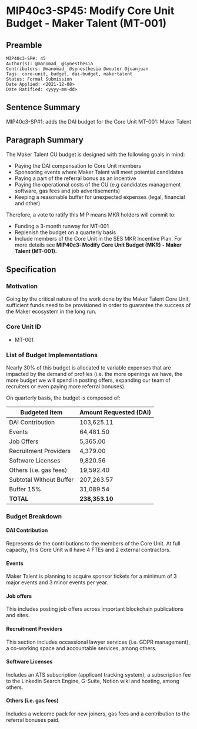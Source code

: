 # MIP40c3-SP45: Modify Core Unit Budget - Maker Talent (MT-001)

## Preamble

```
MIP40c3-SP#: 45
Author(s): @manomad_ @synesthesia
Contributors: @manomad_ @synesthesia @wouter @juanjuan
Tags: core-unit, budget, dai-budget, makertalent
Status: Formal Submission
Date Applied: <2021-12-08>
Date Ratified: <yyyy-mm-dd>
```

## Sentence Summary

MIP40c3-SP#1: adds the DAI budget for the Core Unit MT-001: Maker Talent

## Paragraph Summary

The Maker Talent CU budget is designed with the following goals in mind:

- Paying the DAI compensation to Core Unit members
- Sponsoring events where Maker Talent will meet potential candidates
- Paying a part of the referral bonus as an incentive
- Paying the operational costs of the CU (e.g candidates management software, gas fees and job advertisements)
- Keeping a reasonable buffer for unexpected expenses (legal, financial and other)

Therefore, a vote to ratify this MIP means MKR holders will commit to:

- Funding a 3-month runway for MT-001
- Replenish the budget on a quarterly basis
- Include members of the Core Unit in the SES MKR Incentive Plan. For more details see **MIP40c3: Modify Core Unit Budget (MKR) - Maker Talent (MT-001).**

## Specification

### Motivation

Going by the critical nature of the work done by the Maker Talent Core Unit, sufficient funds need to be provisioned in order to guarantee the success of the Maker ecosystem in the long run.

### Core Unit ID

- MT-001

### List of Budget Implementations

Nearly 30% of this budget is allocated to variable expenses that are impacted by the demand of profiles (i.e. the more openings we have, the more budget we will spend in posting offers, expanding our team of recruiters or even paying more referral bonuses).

On quarterly basis, the budget is composed of:

Budgeted Item | Amount Requested (DAI)
------------ | -------------
DAI Contribution | 103,625.11 
Events | 64,481.50 
Job Offers | 5,365.00 
Recruitment Providers | 4,379.00 
Software Licenses | 9,820.56 
Others (i.e. gas fees) | 19,592.40 
Subtotal Without Buffer | 207,263.57 
Buffer 15% | 31,089.54 
**TOTAL**| **238,353.10** 

### Budget Breakdown

#### DAI Contribution

Represents de the contributions to the members of the Core Unit. At full capacity, this Core Unit will have 4 FTEs and 2 external contractors.

#### Events

Maker Talent is planning to acquire sponsor tickets for a minimum of 3 major events and 3 minor events per year. 

#### Job offers

This includes posting job offers across important blockchain publications and sites.

#### Recruitment Providers

This section includes occassional lawyer services (i.e. GDPR management), a co-working space and accountable services, among others.

#### Software Licenses

Includes an ATS subscription (applicant tracking system), a subscription fee to the Linkedin Search Engine, G-Suite, Notion wiki and hosting, among others.

#### Others (i.e. gas fees)

Includes a welcome pack for new joiners, gas fees and a contribution to the referral bonuses paid.


